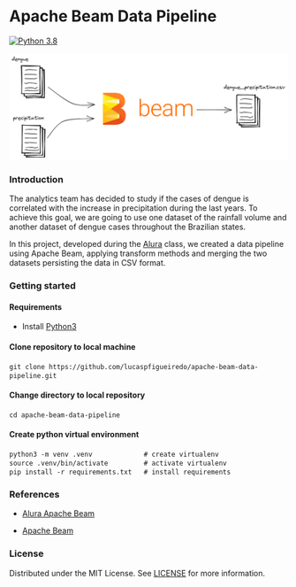 # Apache Beam Data Pipeline
[![Python 3.8](https://img.shields.io/badge/python-3.8-blue.svg)](https://www.python.org/downloads/release/python-360/)

![Data Pipeline](/images/image.png)


### Introduction

The analytics team has decided to study if the cases of dengue is correlated with the increase in precipitation during the last years. To achieve this goal, we are going to use one dataset of the rainfall volume and another dataset of dengue cases throughout the Brazilian states. 

In this project, developed during the [Alura]("https://www.alura.com.br/") class, we created a data pipeline using Apache Beam, applying transform methods and merging the two datasets persisting the data in CSV format. 


### Getting started

#### Requirements

* Install [Python3](https://www.python.org/downloads/)


#### Clone repository to local machine
```
git clone https://github.com/lucaspfigueiredo/apache-beam-data-pipeline.git
```

#### Change directory to local repository
```
cd apache-beam-data-pipeline
```

#### Create python virtual environment
```
python3 -m venv .venv             # create virtualenv
source .venv/bin/activate         # activate virtualenv
pip install -r requirements.txt   # install requirements
``` 

### References

* [Alura Apache Beam]("https://www.alura.com.br/curso-online-apache-beam-data-pipeline-python")

* [Apache Beam]("https://beam.apache.org/documentation/")


### License
Distributed under the MIT License. See [LICENSE](LICENSE) for more information.